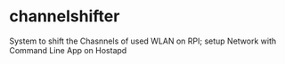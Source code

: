 # channelshifter
System to shift the Chasnnels of used WLAN on RPI; setup Network with Command Line App on Hostapd
